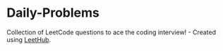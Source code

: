 # Daily-Problems
Collection of LeetCode questions to ace the coding interview! - Created using [LeetHub](https://github.com/QasimWani/LeetHub).
